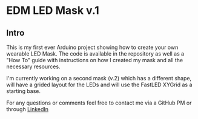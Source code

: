 <h1>EDM LED Mask v.1</h1>

<h2>Intro</h2>

This is my first ever Arduino project showing how to create your own wearable LED Mask. The code is available in the repository as well as a "How To" guide with instructions on how I created my mask and all the necessary resources.

I'm currently working on a second mask (v.2) which has a different shape, will have a grided layout for the LEDs and will use the FastLED XYGrid as a starting base.

For any questions or comments feel free to contact me via a GitHub PM or through [LinkedIn](https://www.linkedin.com/in/tom-lerner-40417855/)

